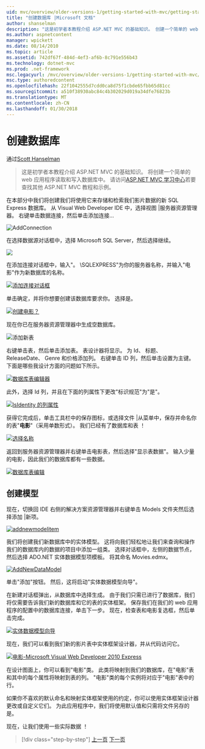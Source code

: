 ```yaml
---
uid: mvc/overview/older-versions-1/getting-started-with-mvc/getting-started-with-mvc-part4
title: "创建数据库 |Microsoft 文档"
author: shanselman
description: "这是初学者本教程介绍 ASP.NET MVC 的基础知识。 创建一个简单的 web 应用程序读取和写入数据库中。"
ms.author: aspnetcontent
manager: wpickett
ms.date: 08/14/2010
ms.topic: article
ms.assetid: 742df67f-484d-4ef3-af6b-8c791e556b43
ms.technology: dotnet-mvc
ms.prod: .net-framework
msc.legacyurl: /mvc/overview/older-versions-1/getting-started-with-mvc/getting-started-with-mvc-part4
msc.type: authoredcontent
ms.openlocfilehash: 22f1042555d7cdd0ca8d75f1cbde65fbb65d81cc
ms.sourcegitcommit: a510f38930abc84c4b302029d019a34dfe76823b
ms.translationtype: MT
ms.contentlocale: zh-CN
ms.lasthandoff: 01/30/2018
---
```

<a name="creating-a-database"></a>创建数据库
====================
通过[Scott Hanselman](https://github.com/shanselman)

> 这是初学者本教程介绍 ASP.NET MVC 的基础知识。 将创建一个简单的 web 应用程序读取和写入数据库中。 请访问[ASP.NET MVC 学习中心](../../../index.md)若要查找其他 ASP.NET MVC 教程和示例。


在本部分中我们将创建我们将使用它来存储和检索我们影片数据的新 SQL Express 数据库。 从 Visual Web Developer IDE 中，选择视图 |服务器资源管理器。 右键单击数据连接，然后单击添加连接...

![AddConnection](getting-started-with-mvc-part4/_static/image1.png)

在选择数据源对话框中，选择 Microsoft SQL Server，然后选择继续。

![](getting-started-with-mvc-part4/_static/image2.png)

在添加连接对话框中，输入"。 \SQLEXPRESS"为你的服务器名称，并输入"电影"作为新数据库的名称。

[![添加连接对话框](getting-started-with-mvc-part4/_static/image4.png)](getting-started-with-mvc-part4/_static/image3.png)

单击确定，并将你想要创建该数据库要求你。 选择是。

[![创建电影？](getting-started-with-mvc-part4/_static/image6.png)](getting-started-with-mvc-part4/_static/image5.png)

现在你已在服务器资源管理器中生成空数据库。

![添加新表](getting-started-with-mvc-part4/_static/image7.png)

右键单击表，然后单击添加表。 表设计器将显示。 为 Id、 标题、 ReleaseDate、 Genre 和价格添加列。 右键单击 ID 列，然后单击设置为主键。 下面是哪些我设计方面的问题如下所示。

[![数据库表编辑器](getting-started-with-mvc-part4/_static/image9.png)](getting-started-with-mvc-part4/_static/image8.png)

此外，选择 Id 列，并且在下面的列属性下更改"标识规范"为"是"。

[![IsIdentity 的列属性](getting-started-with-mvc-part4/_static/image11.png)](getting-started-with-mvc-part4/_static/image10.png)

获得它完成后，单击工具栏中的保存图标，或选择文件 |从菜单中，保存并命名你的表"**电影**"（采用单数形式）。 我们已经有了数据库和表 ！

[![选择名称](getting-started-with-mvc-part4/_static/image13.png)](getting-started-with-mvc-part4/_static/image12.png)

返回到服务器资源管理器并右键单击电影表，然后选择"显示表数据"。 输入少量的电影，因此我们的数据库都有一些数据。

[![数据库表编辑](getting-started-with-mvc-part4/_static/image15.png)](getting-started-with-mvc-part4/_static/image14.png)

## <a name="creating-a-model"></a>创建模型

现在，切换回 IDE 右侧的解决方案资源管理器并右键单击 Models 文件夹然后选择添加 |新项。

[![addnewmodelitem](getting-started-with-mvc-part4/_static/image17.png)](getting-started-with-mvc-part4/_static/image16.png)

我们将创建我们新数据库中的实体模型。 这将向我们轻松地让我们来查询和操作我们的数据库内的数据的项目中添加一组类。 选择对话框中，左侧的数据节点，然后选择 ADO.NET 实体数据模型项模板。 将其命名 Movies.edmx。

[![AddNewDataModel](getting-started-with-mvc-part4/_static/image19.png)](getting-started-with-mvc-part4/_static/image18.png)

单击"添加"按钮。 然后，这将启动"实体数据模型向导"。

在新建对话框弹出，从数据库中选择生成。 由于我们只需已进行了数据库，我们将仅需要告诉我们新的数据库和它的表的实体框架。 保存我们在我们的 web 应用程序的配置中的数据库连接，单击下一步。 现在，检查表和电影复选框，然后单击完成。

[![实体数据模型向导](getting-started-with-mvc-part4/_static/image21.png)](getting-started-with-mvc-part4/_static/image20.png)

现在，我们可以看到我们新的影片表中实体框架设计器，并从代码访问它。

[![电影-Microsoft Visual Web Developer 2010 Express](getting-started-with-mvc-part4/_static/image23.png)](getting-started-with-mvc-part4/_static/image22.png)

在设计图面上，你可以看到"电影"类。 此类将映射到我们的数据库，在"电影"表和其中的每个属性将映射到表的列。 "电影"类的每个实例将对应于"电影"表中的行。

如果你不喜欢的默认命名和映射实体框架使用的约定，你可以使用实体框架设计器更改或自定义它们。 为此应用程序中，我们将使用默认值和只需将文件另存的是。

现在，让我们使用一些实际数据 ！

>[!div class="step-by-step"]
[上一页](getting-started-with-mvc-part3.md)
[下一页](getting-started-with-mvc-part5.md)
